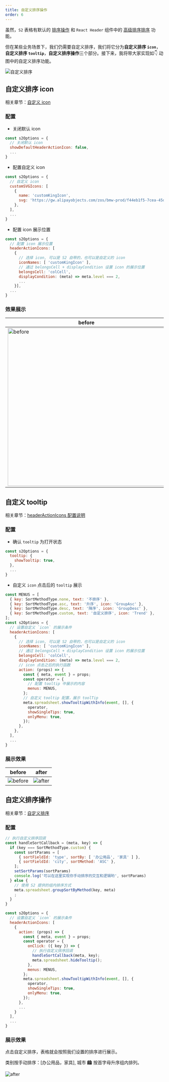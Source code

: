 ```yaml
---
title: 自定义排序操作
order: 6
---
```


虽然，`S2` 表格有默认的 [排序操作](/examples/analysis/sort#group-sort) 和 `React Header`
组件中的 [高级排序排序](/examples/analysis/sort#advanced) 功能。

但在某些业务场景下，我们仍需要自定义排序，我们将它分为**自定义排序 `icon`**，**自定义排序 `tooltip`**，**自定义排序操作**三个部分。接下来，我将带大家实现如👇 动图中的自定义排序功能。

![自定义排序](https://gw.alipayobjects.com/zos/antfincdn/oOiZ02mZJ/zidingyipaixu.gif)

## 自定义排序 icon

相关章节：[自定义 icon](/examples/custom/custom-icon#custom-header-action-icon)

### 配置

- 关闭默认 icon

```jsx
const s2Options = {
  // 关闭默认 icon
  showDefaultHeaderActionIcon: false,
  ...
}
```

- 配置自定义 icon

```jsx
const s2Options = {
  // 自定义 icon
  customSVGIcons: [
    {
      name: 'customKingIcon',
      svg: 'https://gw.alipayobjects.com/zos/bmw-prod/f44eb1f5-7cea-45df-875e-76e825a6e0ab.svg',
    },
  ],
  ...
}
```

- 配置 icon 展示位置

```jsx
const s2Options = {
  // 配置 icon 展示位置
  headerActionIcons: [
    {
      // 选择 icon, 可以是 S2 自带的，也可以是自定义的 icon
      iconNames: [ 'customKingIcon' ],
      // 通过 belongsCell + displayCondition 设置 icon 的展示位置
      belongsCell: 'colCell',
      displayCondition: (meta) => meta.level === 2,
      ...
    }],
  ...
}
```

### 效果展示

| before                                                                                                                                                         | after                                                                                                                                                 |
|----------------------------------------------------------------------------------------------------------------------------------------------------------------|-------------------------------------------------------------------------------------------------------------------------------------------------------|
| <image alt="before" src="https://gw.alipayobjects.com/zos/antfincdn/HsPpQdx%241/0d4a4371-191c-432e-8887-6392e38eb4ff.png" style="width: 500; height: auto"  /> | <image alt="after" src="https://gw.alipayobjects.com/zos/antfincdn/s%26vVrM8Ap/14a3a4fa-6d07-4fb8-8201-012672bd0feb.png"  width="400" height="300" /> |

## 自定义 tooltip

相关章节：[headerActionIcons 配置说明](/docs/api/general/S2Options#headeractionicon)

### 配置

- 确认 `tooltip` 为打开状态

```jsx
const s2Options = {
  tooltip: {
    showTooltip: true,
  },
  ...
}
```

- 自定义 `icon` 点击后的 `tooltip` 展示

```jsx
const MENUS = [
  { key: SortMethodType.none, text: '不排序' },
  { key: SortMethodType.asc, text: '升序', icon: 'GroupAsc' },
  { key: SortMethodType.desc, text: '降序', icon: 'GroupDesc' },
  { key: SortMethodType.custom, text: '自定义排序', icon: 'Trend' },
];
const s2Options = {
  // 设置自定义 `icon` 的展示条件
  headerActionIcons: [
    {
      // 选择 icon, 可以是 S2 自带的，也可以是自定义的 icon
      iconNames: [ 'customKingIcon' ],
      // 通过 belongsCell + displayCondition 设置 icon 的展示位置
      belongsCell: 'colCell',
      displayCondition: (meta) => meta.level === 2,
      // icon 点击之后的执行函数
      action: (props) => {
        const { meta, event } = props;
        const operator = {
          // 配置 tooltip 中展示的内容
          menus: MENUS,
        };
        // 自定义 tooltip 配置，展示 toolTip
        meta.spreadsheet.showTooltipWithInfo(event, [], {
          operator,
          showSingleTips: true,
          onlyMenu: true,
        });
      },
    },
  ],
  ...
}
```

### 展示效果

| before                                                                                                   | after                                                                                                   |
|----------------------------------------------------------------------------------------------------------|---------------------------------------------------------------------------------------------------------|
| ![before](https://gw.alipayobjects.com/zos/antfincdn/ho4NpbgQC/926fb382-d71e-429e-8a22-290c16ffb6c0.png) | ![after](https://gw.alipayobjects.com/zos/antfincdn/jTQbHqPuB/4917862a-e60c-4889-824f-f4d11f192f86.png) |

## 自定义排序操作

相关章节：[自定义排序](/docs/manual/basic/sort/custom#2-%E7%BB%B4%E5%BA%A6%E5%80%BC%E5%88%97%E8%A1%A8sortby)

### 配置

```jsx
// 执行自定义排序回调
const handleSortCallback = (meta, key) => {
  if (key === SortMethodType.custom) {
    const sortParams = [
      { sortFieldId: 'type', sortBy: [ '办公用品', '家具' ] },
      { sortFieldId: 'city', sortMethod: 'ASC' },
    ];
    setSortParams(sortParams)
    console.log('可以在这里实现你手动排序的交互和逻辑哟', sortParams)
  } else {
    // 使用 S2 提供的组内排序方式
    meta.spreadsheet.groupSortByMethod(key, meta)
    ;
  }
}

const s2Options = {
  // 设置自定义 `icon` 的展示条件
  headerActionIcons: [
    {
      action: (props) => {
        const { meta, event } = props;
        const operator = {
          onClick: ({ key }) => {
            // 执行自定义排序回调
            handleSortCallback(meta, key);
            meta.spreadsheet.hideTooltip();
          },
          menus: MENUS,
        };
        meta.spreadsheet.showTooltipWithInfo(event, [], {
          operator,
          showSingleTips: true,
          onlyMenu: true,
        });
      },
      ...
    }
  ],
  ...
}
```

### 展示效果

点击自定义排序，表格就会按照我们设置的排序进行展示。

类别按手动排序：[办公用品，家具], 城市 🏙 按首字母升序组内排列。

![after](https://gw.alipayobjects.com/zos/antfincdn/g8H01taL6/zidingyipaixucaozuo.gif)
